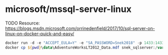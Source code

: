 # microsoft/mssql-server-linux

TODO
Resource: https://blogs.msdn.microsoft.com/orrinedenfield/2017/10/sql-server-on-linux-on-docker-quick-and-easy/


```powershell
docker run -d -e "ACCEPT_EULA=Y" -e "SA_PASSWORD=Snek2018" -p 1433:1433 --name snek_sqlserver microsoft/mssql-server-linux
docker cp ${pwd}\data\AdventureWorksLT2012_Data.mdf snek_sqlserver:/var/opt/mssql/data/AdventureWorksLT2012_Data.mdf
```
